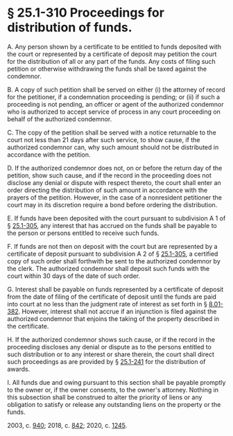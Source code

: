 # § 25.1-310 Proceedings for distribution of funds.

<p>A. Any person shown by a certificate to be entitled to funds deposited with the court or represented by a certificate of deposit may petition the court for the distribution of all or any part of the funds. Any costs of filing such petition or otherwise withdrawing the funds shall be taxed against the condemnor.</p><p>B. A copy of such petition shall be served on either (i) the attorney of record for the petitioner, if a condemnation proceeding is pending; or (ii) if such a proceeding is not pending, an officer or agent of the authorized condemnor who is authorized to accept service of process in any court proceeding on behalf of the authorized condemnor.</p><p>C. The copy of the petition shall be served with a notice returnable to the court not less than 21 days after such service, to show cause, if the authorized condemnor can, why such amount should not be distributed in accordance with the petition.</p><p>D. If the authorized condemnor does not, on or before the return day of the petition, show such cause, and if the record in the proceeding does not disclose any denial or dispute with respect thereto, the court shall enter an order directing the distribution of such amount in accordance with the prayers of the petition. However, in the case of a nonresident petitioner the court may in its discretion require a bond before ordering the distribution.</p><p>E. If funds have been deposited with the court pursuant to subdivision A 1 of § <a href='/vacode/25.1-305/'>25.1-305</a>, any interest that has accrued on the funds shall be payable to the person or persons entitled to receive such funds.</p><p>F. If funds are not then on deposit with the court but are represented by a certificate of deposit pursuant to subdivision A 2 of § <a href='/vacode/25.1-305/'>25.1-305</a>, a certified copy of such order shall forthwith be sent to the authorized condemnor by the clerk. The authorized condemnor shall deposit such funds with the court within 30 days of the date of such order.</p><p>G. Interest shall be payable on funds represented by a certificate of deposit from the date of filing of the certificate of deposit until the funds are paid into court at no less than the judgment rate of interest as set forth in § <a href='/vacode/8.01-382/'>8.01-382</a>. However, interest shall not accrue if an injunction is filed against the authorized condemnor that enjoins the taking of the property described in the certificate.</p><p>H. If the authorized condemnor shows such cause, or if the record in the proceeding discloses any denial or dispute as to the persons entitled to such distribution or to any interest or share therein, the court shall direct such proceedings as are provided by § <a href='/vacode/25.1-241/'>25.1-241</a> for the distribution of awards.</p><p>I. All funds due and owing pursuant to this section shall be payable promptly to the owner or, if the owner consents, to the owner's attorney. Nothing in this subsection shall be construed to alter the priority of liens or any obligation to satisfy or release any outstanding liens on the property or the funds.</p><p>2003, c. <a href='http://lis.virginia.gov/cgi-bin/legp604.exe?031+ful+CHAP0940'>940</a>; 2018, c. <a href='http://lis.virginia.gov/cgi-bin/legp604.exe?181+ful+CHAP0842'>842</a>; 2020, c. <a href='http://lis.virginia.gov/cgi-bin/legp604.exe?201+ful+CHAP1245'>1245</a>.</p>